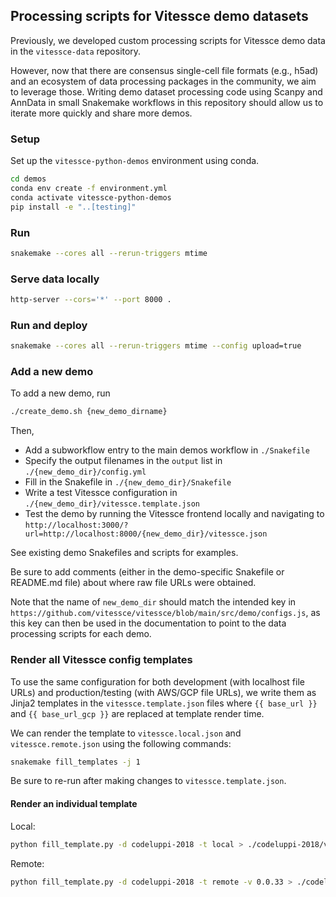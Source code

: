 ## Processing scripts for Vitessce demo datasets

Previously, we developed custom processing scripts for Vitessce demo data in the `vitessce-data` repository. 

However, now that there are consensus single-cell file formats (e.g., h5ad) and an ecosystem of data processing packages in the community, we aim to leverage those. Writing demo dataset processing code using Scanpy and AnnData in small Snakemake workflows in this repository should allow us to iterate more quickly and share more demos.

### Setup

Set up the `vitessce-python-demos` environment using conda.

```sh
cd demos
conda env create -f environment.yml
conda activate vitessce-python-demos
pip install -e "..[testing]"
```

### Run

```sh
snakemake --cores all --rerun-triggers mtime
```

### Serve data locally

```sh
http-server --cors='*' --port 8000 .
```

### Run and deploy

```sh
snakemake --cores all --rerun-triggers mtime --config upload=true
```

### Add a new demo

To add a new demo, run

```sh
./create_demo.sh {new_demo_dirname}
```

Then,
- Add a subworkflow entry to the main demos workflow in `./Snakefile`
- Specify the output filenames in the `output` list in `./{new_demo_dir}/config.yml`
- Fill in the Snakefile in `./{new_demo_dir}/Snakefile`
- Write a test Vitessce configuration in `./{new_demo_dir}/vitessce.template.json`
- Test the demo by running the Vitessce frontend locally and navigating to `http://localhost:3000/?url=http://localhost:8000/{new_demo_dir}/vitessce.json`

See existing demo Snakefiles and scripts for examples.

Be sure to add comments (either in the demo-specific Snakefile or README.md file) about where raw file URLs were obtained.

Note that the name of `new_demo_dir` should match the intended key in `https://github.com/vitessce/vitessce/blob/main/src/demo/configs.js`, as this key can then be used in the documentation to point to the data processing scripts for each demo.


### Render all Vitessce config templates

To use the same configuration for both development (with localhost file URLs) and production/testing (with AWS/GCP file URLs), we write them as Jinja2 templates in the `vitessce.template.json` files where `{{ base_url }}` and `{{ base_url_gcp }}` are replaced at template render time.

We can render the template to `vitessce.local.json` and `vitessce.remote.json` using the following commands:

```sh
snakemake fill_templates -j 1
```

Be sure to re-run after making changes to `vitessce.template.json`.

#### Render an individual template

Local:

```sh
python fill_template.py -d codeluppi-2018 -t local > ./codeluppi-2018/vitessce.local.json
```

Remote:

```sh
python fill_template.py -d codeluppi-2018 -t remote -v 0.0.33 > ./codeluppi-2018/vitessce.remote.json
```